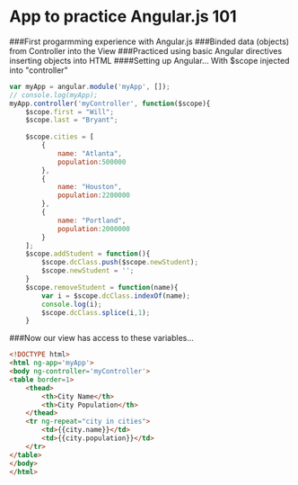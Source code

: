 # App to practice Angular.js 101
###First progarmming experience with Angular.js
###Binded data (objects) from Controller into the View
###Practiced using basic Angular directives inserting objects into HTML
####Setting up Angular... With $scope injected into "controller"
```js
var myApp = angular.module('myApp', []);
// console.log(myApp);
myApp.controller('myController', function($scope){
	$scope.first = "Will";
	$scope.last = "Bryant";
	
	$scope.cities = [
		{
			name: "Atlanta",
			population:500000
		},
		{
			name: "Houston",
			population:2200000
		},
		{
			name: "Portland",
			population:2000000
		}
	];
	$scope.addStudent = function(){
		$scope.dcClass.push($scope.newStudent);
		$scope.newStudent = '';
	}
	$scope.removeStudent = function(name){
		var i = $scope.dcClass.indexOf(name);
		console.log(i);
		$scope.dcClass.splice(i,1);
	}
```
###Now our view has access to these variables...
```html
<!DOCTYPE html>
<html ng-app='myApp'>
<body ng-controller='myController'>
<table border=1>
	<thead>
		<th>City Name</th>
		<th>City Population</th>
	</thead>
	<tr ng-repeat="city in cities">
		<td>{{city.name}}</td>
		<td>{{city.population}}</td>
	</tr>
</table>
</body>
</html>
```


